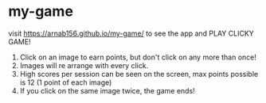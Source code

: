 # my-game
visit https://arnab156.github.io/my-game/ to see the app and PLAY CLICKY GAME!


1. Click on an image to earn points, but don't click on any more than once!
2. Images will re arrange with every click.
3. High scores per session can be seen on the screen, max points possible is 12 (1 point of each image)
4. If you click on the same image twice, the game ends!
